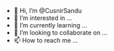 - 👋 Hi, I’m @CusnirSandu
- 👀 I’m interested in ...
- 🌱 I’m currently learning ...
- 💞️ I’m looking to collaborate on ...
- 📫 How to reach me ...

<!---
CusnirSandu/CusnirSandu is a ✨ special ✨ repository because its `README.md` (this file) appears on your GitHub profile.
You can click the Preview link to take a look at your changes.
--->
